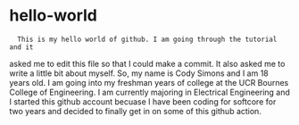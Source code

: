 hello-world
===========
      This is my hello world of github. I am going through the tutorial and it 
  asked me to edit this file so that I could make a commit. It also asked me 
  to write a little bit about myself. So, my name is Cody Simons and I am 18 
  years old. I am going into my freshman years of college at the UCR Bournes
  College of Engineering. I am currently majoring in Electrical Engineering and
  I started this github account becuase I have been coding for softcore for two
  years and decided to finally get in on some of this github action.
